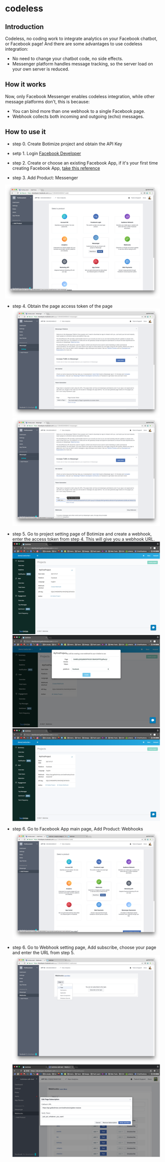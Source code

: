 # codeless

## Introduction

Codeless, no coding work to integrate analytics on your Facebook chatbot, or Facebook page!  And there are some advantages to use codeless integration:

* No need to change your chatbot code, no side effects.
* Messenger platform handles message tracking, so the server load on your own server is reduced.

## How it works

Now, only Facebook Messenger enables codeless integration, while other message platforms don't, this is because:

* You can bind more than one webhook to a single Facebook page.
* Webhook collects both incoming and outgoing (echo) messages.

## How to use it

- step 0. Create Botimize project and obtain the API Key
- setp 1. Login [Facebook Developer](https://developers.facebook.com/)
- step 2. Create or choose an existing Facebook App, if it's your first time creating Facebook App, [take this reference](https://developers.facebook.com/docs/apps/register)

- step 3. Add Product: Messenger

![codeless_step3](../imgs/codeless_step3.png "90%x")

- step 4. Obtain the page access token of the page
![codeless_step4-1](../imgs/codeless_step4-1.png "90%x")
![codeless_step4-2](../imgs/codeless_step4-2.png "90%x")

- step 5. Go to project setting page of Botimize and create a webhook, enter the access token from step 4. This will give you a webhook URL.
![codeless_step5-1](../imgs/codeless_step5-1.png "90%x")
![codeless_step5-2](../imgs/codeless_step5-2.png "90%x")
![codeless_step5-3](../imgs/codeless_step5-3.png "90%x")

- step 6. Go to Facebook App main page, Add Product: Webhooks
![codeless_step6-1](../imgs/codeless_step6-1.png "90%x")

- step 6. Go to Webhook setting page, Add subscribe, choose your page and enter the URL from step 5.
![codeless_step7-1](../imgs/codeless_step7-1.png "90%x")
![codeless_step7-2](../imgs/codeless_step7-2.png "90%x")
